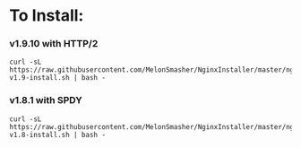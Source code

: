# To Install:

### v1.9.10 with HTTP/2

```shell
curl -sL https://raw.githubusercontent.com/MelonSmasher/NginxInstaller/master/nginx-v1.9-install.sh | bash -
```

### v1.8.1 with SPDY

```shell
curl -sL https://raw.githubusercontent.com/MelonSmasher/NginxInstaller/master/nginx-v1.8-install.sh | bash -
```
